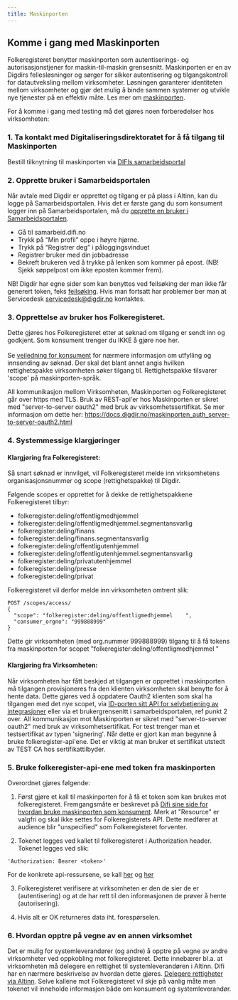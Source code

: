```yaml
---
title: Maskinporten
---
```


## Komme i gang med Maskinporten
Folkeregisteret benytter maskinporten som autentiserings- og autorisasjonstjener for maskin-til-maskin grensesnitt. Maskinporten er en av Digdirs fellesløsninger og sørger for sikker autentisering og tilgangskontroll for datautveksling mellom virksomheter. Løsningen garanterer identiteten mellom virksomheter og gjør det mulig å binde sammen systemer og utvikle nye tjenester på en effektiv måte. Les mer om [maskinporten](https://samarbeid.digdir.no/maskinporten/maskinporten/25).

For å komme i gang med testing må det gjøres noen forberedelser hos virksomheten:

### 1. Ta kontakt med Digitaliseringsdirektoratet for å få tilgang til Maskinporten
Bestill tilknytning til maskinporten via [DIFIs samarbeidsportal](https://samarbeid.digdir.no/maskinporten/konsument/119)

### 2. Opprette bruker i Samarbeidsportalen
Når avtale med Digdir er opprettet og tilgang er på plass i Altinn, kan du logge på Samarbeidsportalen. Hvis det er første gang du som konsument logger inn på Samarbeidsportalen, må du [opprette en bruker i Samarbeidsportalen](https://docs.digdir.no/docs/Maskinporten/maskinporten_sjolvbetjening_web.html).
* Gå til samarbeid.difi.no
* Trykk på “Min profil” oppe i høyre hjørne.
* Trykk på “Registrer deg” i påloggingsvinduet
* Registrer bruker med din jobbadresse
* Bekreft brukeren ved å trykke på lenken som kommer på epost. (NB! Sjekk søppelpost om ikke eposten kommer frem).

NB! Digdir har egne sider som kan benyttes ved feilsøking der man ikke får generert token, feks [feilsøking](https://docs.digdir.no/docs/Maskinporten/maskinporten_feilsoking). Hvis man fortsatt har problemer ber man at Servicedesk servicedesk@digdir.no kontaktes.

### 3. Opprettelse av bruker hos Folkeregisteret.
Dette gjøres hos Folkeregisteret etter at søknad om tilgang er sendt inn og godkjent. Som konsument trenger du IKKE å gjøre noe her. <br/><br/>
Se [veiledning for konsument](https://skatteetaten.github.io/folkeregisteret-api-dokumentasjon/veileder-for-konsumenter/) for nærmere informasjon om utfylling og innsending av søknad. Der skal det blant annet angis hvilken rettighetspakke virksomheten søker tilgang til. Rettighetspakke tilsvarer 'scope' på maskinporten-språk.

All kommunikasjon mellom Virksomheten, Maskinporten og Folkeregisteret går over https med TLS.
Bruk av REST-api'er hos Maskinporten er sikret med "server-to-server oauth2" med bruk av virksomhetssertifikat. Se mer informasjon om dette her: https://docs.digdir.no/maskinporten_auth_server-to-server-oauth2.html


### 4. Systemmessige klargjøringer
#### Klargjøring fra Folkeregisteret:

Så snart søknad er innvilget, vil Folkeregisteret melde inn virksomhetens organisasjonsnummer og scope (rettighetspakke) til Digdir.

Følgende scopes er opprettet for å dekke de rettighetspakkene Folkeregisteret tilbyr:
* folkeregister:deling/offentligmedhjemmel
* folkeregister:deling/offentligmedhjemmel.segmentansvarlig
* folkeregister:deling/finans
* folkeregister:deling/finans.segmentansvarlig
* folkeregister:deling/offentligutenhjemmel
* folkeregister:deling/offentligutenhjemmel.segmentansvarlig
* folkeregister:deling/privatutenhjemmel
* folkeregister:deling/presse
* folkeregister:deling/privat


Folkeregisteret vil derfor melde inn virksomheten omtrent slik:
```
POST /scopes/access/
{
  "scope": "folkeregister:deling/offentligmedhjemmel	",
  "consumer_orgno": "999888999"
}
```
Dette gir virksomheten (med org.nummer 999888999) tilgang til å få tokens fra maskinporten for scopet "folkeregister:deling/offentligmedhjemmel	"

#### Klargjøring fra Virksomheten:
Når virksomheten har fått beskjed at tilgangen er opprettet i maskinporten må tilgangen provisjoneres fra den klienten virksomheten skal benytte for å hente data.
Dette gjøres ved å oppdatere Oauth2 klienten som skal ha tilgangen med det nye scopet, via [ID-porten sitt API for selvbetjening av integrasjoner](https://docs.digdir.no/maskinporten_sjolvbetjening_api.html) eller via et brukergrensenitt i samarbeidsportalen, ref punkt 2 over.
All kommunikasjon mot Maskinporten er sikret med "server-to-server oauth2" med bruk av virksomhetsertifikat. For test trenger man et testsertifikat av typen 'signering'. Når dette er gjort kan man begynne å bruke folkeregister-api'ene. Det er viktig at man bruker et sertifikat utstedt av TEST CA hos sertifikattilbyder.


### 5. Bruke folkeregister-api-ene med token fra maskinporten
Overordnet gjøres følgende:

1. Først gjøre et kall til maskinporten for å få et token som kan brukes mot folkeregisteret. Fremgangsmåte er beskrevet på [Difi sine side for hvordan bruke maskinporten som konsument](https://docs.digdir.no/maskinporten_guide_apikonsument.html). Merk at "Resource" er valgfri og skal ikke settes for Folkeregisterets API. Dette medfører at audience blir "unspecified" som Folkeregisteret forventer.

2. Tokenet legges ved kallet til folkeregisteret i Authorization header. Tokenet legges ved slik:
```
'Authorization: Bearer <token>'
```
For de konkrete api-ressursene, se kall [her](../hendelsesliste) og  [her](../oppslag)
  
3. Folkeregisteret verifisere at virksomheten er den de sier de er (autentisering) og at de har rett til den informasjonen de prøver å hente (autorisering).

4. Hvis alt er OK returneres data iht. forespørselen.

### 6. Hvordan opptre på vegne av en annen virksomhet
Det er mulig for systemleverandører (og andre) å opptre på vegne av andre virksomheter ved oppkobling mot folkeregisteret. Dette innebærer bl.a. at virksomheten må delegere en rettighet til systemleverandøren i Altinn. Difi har en nærmere beskrivelse av hvordan dette gjøres. [Delegere rettigheter via Altinn](https://docs.digdir.no/maskinporten_guide_apikonsument.html#bruke-delegering-via-altinn-autorisasjon).
Selve kallene mot Folkeregisteret vil skje på vanlig måte men tokenet vil inneholde informasjon både om konsument og systemleverandør.
